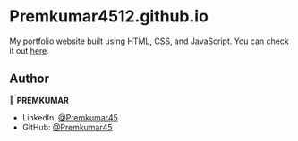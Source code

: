 # Premkumar4512.github.io

My portfolio website built using HTML, CSS, and JavaScript. You can check it out [here](https://Premkumar45.github.io).

## Author

👤 **PREMKUMAR**

* LinkedIn: [@Premkumar45](https://www.linkedin.com/in/bondla-premkumar-1b3358225)
* GitHub: [@Premkumar45](https://github.com/Premkumar4512/Premkumar4512.github.io)
